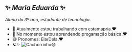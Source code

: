 ## ✨ _Maria Eduarda_ ✨ 

_Aluna do 3º ano, estudante de tecnologia._

- 🔭 Atualmente estou trabalhando com estamapria.❤️
- 🌱 No momento estou aprendendo progamação básica.❤️
- 😄 Pronomes: Ela/Dela.❤️
- 🪐✨
![Cachorrinho😄](https://media.tenor.com/eOBwhgtS3mwAAAAM/dog-smile.gif)
